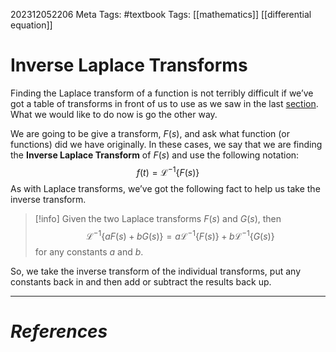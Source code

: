 202312052206
Meta Tags: #textbook 
Tags: [[mathematics]] [[differential equation]]

# Inverse Laplace Transforms

Finding the Laplace transform of a function is not terribly difficult if we’ve got a table of transforms in front of us to use as we saw in the last [section](https://tutorial.math.lamar.edu/Classes/DE/LaplaceTransforms.aspx). What we would like to do now is go the other way.

We are going to be give a transform, $F(s)$, and ask what function (or functions) did we have originally. In these cases, we say that we are finding the **Inverse Laplace Transform** of $F(s)$ and use the following notation:
$$f(t) = \mathcal{L}^{-1}\{F(s)\}$$
As with Laplace transforms, we’ve got the following fact to help us take the inverse transform.

>[!info]
>Given the two Laplace transforms $F(s)$ and $G(s)$, then
>$$\mathcal{L}^{-1}\{aF(s)+bG(s)\} = a\mathcal{L}^{-1}\{F(s)\} + b\mathcal{L}^{-1}\{G(s)\}$$
>for any constants $a$ and $b$.

So, we take the inverse transform of the individual transforms, put any constants back in and then add or subtract the results back up.







---
# *References*